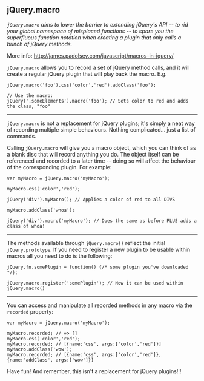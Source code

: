 jQuery.macro
---

*`jQuery.macro` aims to lower the barrier to extending jQuery's API -- to rid your global namespace of misplaced functions -- to spare you the superfluous function notation when creating a plugin that only calls a bunch of jQuery methods.*

More info: http://james.padolsey.com/javascript/macros-in-jquery/

`jQuery.macro` allows you to record a set of jQuery method calls, and it will create a regular jQuery plugin that will play back the macro. E.g.

    jQuery.macro('foo').css('color','red').addClass('foo');
    
    // Use the macro:
    jQuery('.someElements').macro('foo'); // Sets color to red and adds the class, "foo"

---

`jQuery.macro` is not a replacement for jQuery plugins; it's simply a neat way of recording multiple simple behaviours. Nothing complicated... just a list of commands.

Calling `jQuery.macro` will give you a macro object, which you can think of as a blank disc that will record anything you do. The object itself can be referenced and recorded to a later time -- doing so will affect the behaviour of the corresponding plugin. For example:

    var myMacro = jQuery.macro('myMacro');
    
    myMacro.css('color','red');
    
    jQuery('div').myMacro(); // Applies a color of red to all DIVS
    
    myMacro.addClass('whoa');
    
    jQuery('div').macro('myMacro'); // Does the same as before PLUS adds a class of whoa!

---

The methods available through `jQuery.macro()` reflect the initial `jQuery.prototype`. If you need to register a new plugin to be usable within macros all you need to do is the following:

    jQuery.fn.somePlugin = function() {/* some plugin you've downloaded */};
    
    jQuery.macro.register('somePlugin'); // Now it can be used within jQuery.macro()
    
---
    
You can access and manipulate all recorded methods in any macro via the `recorded` property:

    var myMacro = jQuery.macro('myMacro');
    
    myMacro.recorded; // => []
    myMacro.css('color','red');
    myMacro.recorded; // [{name:'css', args:['color','red']}]
    myMacro.addClass('wow');
    myMacro.recorded; // [{name:'css', args:['color','red']}, {name:'addClass', args:['wow']}]
    
Have fun! And remember, this isn't a replacement for jQuery plugins!!!
